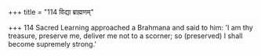 +++
title = "114 विद्या ब्राह्मणम्"

+++
114	Sacred Learning approached a Brahmana and said to him: 'I am thy treasure, preserve me, deliver me not to a scorner; so (preserved) I shall become supremely strong.'